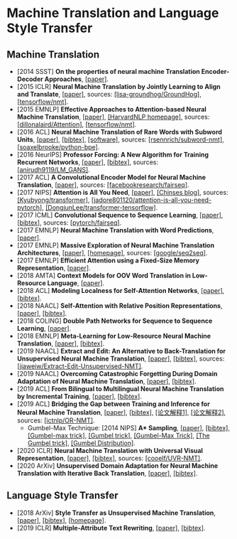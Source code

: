# Machine Translation and Language Style Transfer

## Machine Translation
- [2014 SSST] **On the properties of neural machine Translation Encoder-Decoder Approaches**, [[paper]](https://arxiv.org/pdf/1409.1259.pdf).
- [2015 ICLR] **Neural Machine Translation by Jointly Learning to Align and Translate**, [[paper]](https://arxiv.org/pdf/1409.0473.pdf), sources: [[lisa-groundhog/GroundHog]](https://github.com/lisa-groundhog/GroundHog/tree/master/experiments/nmt), [[tensorflow/nmt]](https://github.com/tensorflow/nmt).
- [2015 EMNLP] **Effective Approaches to Attention-based Neural Machine Translation**, [[paper]](http://aclweb.org/anthology/D15-1166), [[HarvardNLP homepage]](http://nlp.seas.harvard.edu/code/), sources: [[dillonalaird/Attention]](https://github.com/dillonalaird/Attention), [[tensorflow/nmt]](https://github.com/tensorflow/nmt).
- [2016 ACL] **Neural Machine Translation of Rare Words with Subword Units**, [[paper]](http://www.aclweb.org/anthology/P16-1162), [[bibtex]](/Bibtex/Neural%20Machine%20Translation%20of%20Rare%20Words%20with%20Subword%20Units.bib), [[software]](http://anthology.aclweb.org/attachments/P/P16/P16-1162.Software.zip), sources: [[rsennrich/subword-nmt]](https://github.com/rsennrich/subword-nmt), [[soaxelbrooke/python-bpe]](https://github.com/soaxelbrooke/python-bpe).
- [2016 NeurIPS] **Professor Forcing: A New Algorithm for Training Recurrent Networks**, [[paper]](http://papers.nips.cc/paper/6099-professor-forcing-a-new-algorithm-for-training-recurrent-networks.pdf), [[bibtex]](https://scholar.googleusercontent.com/scholar.bib?q=info:Ora5k19Xru4J:scholar.google.com/&output=citation&scisdr=CgU1_ws_EOaSuk_nxaw:AAGBfm0AAAAAXrri3axipUR5fljkldvo72BcmW5PJ0XS&scisig=AAGBfm0AAAAAXrri3dRw1VDMLCcwfdPk2mr6RPJ2YRy0&scisf=4&ct=citation&cd=-1&hl=en), sources: [[anirudh9119/LM_GANS]](https://github.com/anirudh9119/LM_GANS).
- [2017 ACL] **A Convolutional Encoder Model for Neural Machine Translation**, [[paper]](https://arxiv.org/pdf/1611.02344.pdf), sources: [[facebookresearch/fairseq]](https://github.com/facebookresearch/fairseq).
- [2017 NIPS] **Attention is All You Need**, [[paper]](https://papers.nips.cc/paper/7181-attention-is-all-you-need.pdf), [[Chinses blog]](http://www.cnblogs.com/robert-dlut/p/8638283.html), sources: [[Kyubyong/transformer]](https://github.com/Kyubyong/transformer), [[jadore801120/attention-is-all-you-need-pytorch]](https://github.com/jadore801120/attention-is-all-you-need-pytorch), [[DongjunLee/transformer-tensorflow]](https://github.com/DongjunLee/transformer-tensorflow).
- [2017 ICML] **Convolutional Sequence to Sequence Learning**, [[paper]](https://arxiv.org/pdf/1705.03122v3.pdf), [[bibtex]](/Bibtex/Convolutional%20Sequence%20to%20Sequence%20Learning.bib), sources: [[pytorch/fairseq]](https://github.com/pytorch/fairseq).
- [2017 EMNLP] **Neural Machine Translation with Word Predictions**, [[paper]](http://www.aclweb.org/anthology/D17-1013).
- [2017 EMNLP] **Massive Exploration of Neural Machine Translation Architectures**, [[paper]](http://aclweb.org/anthology/D17-1151), [[homepage]](https://google.github.io/seq2seq/), sources: [[google/seq2seq]](https://github.com/google/seq2seq).
- [2017 EMNLP] **Efficient Attention using a Fixed-Size Memory Representation**, [[paper]](http://aclweb.org/anthology/D17-1040).
- [2018 AMTA] **Context Models for OOV Word Translation in Low-Resource Language**, [[paper]](https://arxiv.org/pdf/1801.08660.pdf).
- [2018 ACL] **Modeling Localness for Self-Attention Networks**, [[paper]](https://www.aclweb.org/anthology/D18-1475.pdf), [[bibtex]](/Bibtex/Modeling%20Localness%20for%20Self-Attention%20Networks.bib).
- [2018 NAACL] **Self-Attention with Relative Position Representations**, [[paper]](https://www.aclweb.org/anthology/N18-2074.pdf), [[bibtex]](/Bibtex/Self-Attention%20with%20Relative%20Position%20Representations.bib).
- [2018 COLING] **Double Path Networks for Sequence to Sequence Learning**, [[paper]](https://arxiv.org/pdf/1806.04856.pdf).
- [2018 EMNLP] **Meta-Learning for Low-Resource Neural Machine Translation**, [[paper]](https://www.aclweb.org/anthology/D18-1398.pdf), [[bibtex]](/Bibtex/Meta-Learning%20for%20Low-Resource%20Neural%20Machine%20Translation.bib).
- [2019 NAACL] **Extract and Edit: An Alternative to Back-Translation for Unsupervised Neural Machine Translation**, [[paper]](https://www.aclweb.org/anthology/N19-1120), [[bibtex]](/Bibtex/Extract%20and%20Edit%20-%20An%20Alternative%20to%20Back-Translation%20for%20Unsupervised%20Neural%20Machine%20Translation.bib), sources: [[jiaweiw/Extract-Edit-Unsupervised-NMT]](https://github.com/jiaweiw/Extract-Edit-Unsupervised-NMT).
- [2019 NAACL] **Overcoming Catastrophic Forgetting During Domain Adaptation of Neural Machine Translation**, [[paper]](https://www.aclweb.org/anthology/N19-1209), [[bibtex]](/Bibtex/Overcoming%20Catastrophic%20Forgetting%20During%20Domain%20Adaptation%20of%20Neural%20Machine%20Translation.bib).
- [2019 ACL] **From Bilingual to Multilingual Neural Machine Translation by Incremental Training**, [[paper]](https://www.aclweb.org/anthology/P19-2033), [[bibtex]](/Bibtex/From%20Bilingual%20to%20Multilingual%20Neural%20Machine%20Translation%20by%20Incremental%20Training.bib).
- [2019 ACL] **Bridging the Gap between Training and Inference for Neural Machine Translation**, [[paper]](https://www.aclweb.org/anthology/P19-1426.pdf), [[bibtex]](/Bibtex/Bridging%20the%20Gap%20between%20Training%20and%20Inference%20for%20Neural%20Machine%20Translation.bib), [[论文解释1]](https://spring-quan.github.io/2019/08/02/论文笔记《Bridging-the-Gap-between-Training-and-Inference-for-Neural-Machine-Translation》/), [[论文解释2]](https://zhuanlan.zhihu.com/p/76227765), sources: [[ictnlp/OR-NMT]](https://github.com/ictnlp/OR-NMT).
	- Gumbel-Max Technique: [2014 NIPS] **A\* Sampling**, [[paper]](https://papers.nips.cc/paper/5449-a-sampling.pdf), [[bibtex]](/Bibtex/A-Sampling.bib), [[Gumbel-max trick]](https://timvieira.github.io/blog/post/2014/07/31/gumbel-max-trick/), [[Gumbel trick]](https://blog.csdn.net/a358463121/article/details/80820878), [[Gumbel-Max Trick]](https://www.ntu.edu.sg/home/lixiucheng/paper/gumbel-softmax.html), [[The Gumbel trick]](https://francisbach.com/the-gumbel-trick/), [[Gumbel Distribution]](https://blog.csdn.net/jackytintin/article/details/79364490).
- [2020 ICLR] **Neural Machine Translation with Universal Visual Representation**, [[paper]](https://openreview.net/pdf?id=Byl8hhNYPS), [[bibtex]](/Bibtex/Neural%20Machine%20Translation%20with%20Universal%20Visual%20Representation.bib), sources: [[cooelf/UVR-NMT]](https://github.com/cooelf/UVR-NMT).
- [2020 ArXiv] **Unsupervised Domain Adaptation for Neural Machine Translation with Iterative Back Translation**, [[paper]](https://arxiv.org/pdf/2001.08140.pdf), [[bibtex]](https://scholar.googleusercontent.com/scholar.bib?q=info:n2ekHcvBI8AJ:scholar.google.com/&output=citation&scisdr=CgU1_ws_EMa_0lNn7So:AAGBfm0AAAAAXqZi9Sq117oTyjRZ9t5QVNNuEmiQbxPu&scisig=AAGBfm0AAAAAXqZi9VoRSYrzh3HX4bWW3pQDd3QQOVo7&scisf=4&ct=citation&cd=-1&hl=en).

## Language Style Transfer
- [2018 ArXiv] **Style Transfer as Unsupervised Machine Translation**, [[paper]](https://arxiv.org/pdf/1808.07894.pdf), [[bibtex]](/Bibtex/Style%20Transfer%20as%20Unsupervised%20Machine%20Translation.bib), [[homepage]](https://zrustc.github.io).
- [2019 ICLR] **Multiple-Attribute Text Rewriting**, [[paper]](https://openreview.net/pdf?id=H1g2NhC5KQ), [[bibtex]](/Bibtex/Multiple-Attribute%20Text%20Rewriting.bib).